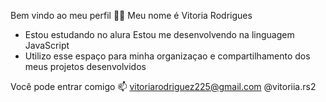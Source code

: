 Bem vindo ao meu perfil 💙💙
Meu nome é Vitoria Rodrigues

- Estou estudando no alura
 Estou me desenvolvendo na linguagem JavaScript
- Utilizo esse espaço para minha organizaçao e compartilhamento dos meus projetos desenvolvidos

Você pode entrar comigo 📫
vitoriarodriguez225@gmail.com
@vitoriia.rs2
